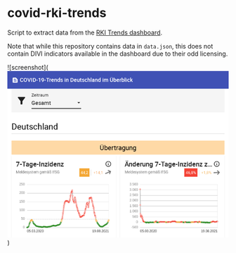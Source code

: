 # covid-rki-trends

Script to extract data from the [RKI Trends dashboard](https://www.rki.de/DE/Content/InfAZ/N/Neuartiges_Coronavirus/Situationsberichte/COVID-19-Trends/COVID-19-Trends.html?__blob=publicationFile#/home).

Note that while this repository contains data in `data.json`, this does not contain DIVI indicators available in the dashboard due to their odd licensing.

![screenshot](![alt text](https://github.com/FrankGrimm/covid-rki-trends/blob/main/screenshot.png?raw=true))
